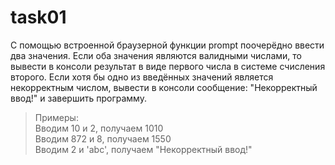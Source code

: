 # task01

С помощью встроенной браузерной функции prompt поочерёдно ввести два значения. Если оба значения являются валидными числами, то вывести в консоли результат в виде первого числа в системе счисления второго. Если хотя бы одно из введённых значений является некорректным числом, вывести в консоли сообщение: "Некорректный ввод!" и завершить программу.
> Примеры:  
> Вводим 10 и 2, получаем 1010  
> Вводим 872 и 8, получаем 1550  
> Вводим 2 и 'abc', получаем "Некорректный ввод!"  
